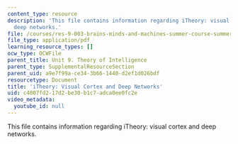 ```yaml
---
content_type: resource
description: 'This file contains information regarding iTheory: visual cortex and
  deep networks.'
file: /courses/res-9-003-brains-minds-and-machines-summer-course-summer-2015/c4007fd217d2be30b1c7adca0ee0fc2e_MITRES_9_003SUM15_Lec9-1.pdf
file_type: application/pdf
learning_resource_types: []
ocw_type: OCWFile
parent_title: Unit 9. Theory of Intelligence
parent_type: SupplementalResourceSection
parent_uid: a9e7f99a-ce34-3b66-1440-d2ef1d026bdf
resourcetype: Document
title: 'iTheory: Visual Cortex and Deep Networks'
uid: c4007fd2-17d2-be30-b1c7-adca0ee0fc2e
video_metadata:
  youtube_id: null
---
```

This file contains information regarding iTheory: visual cortex and deep networks.